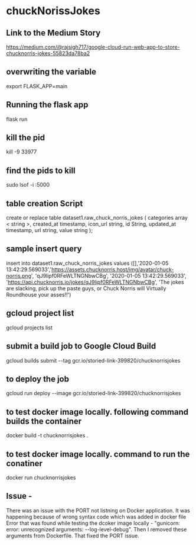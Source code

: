 # chuckNorissJokes
## Link to the Medium Story
https://medium.com/@rajsigh717/google-cloud-run-web-app-to-store-chucknorris-jokes-55823da78ba2

## overwriting the variable
export FLASK_APP=main

## Running the flask app
flask run

## kill the pid
kill -9 33977

## find the pids to kill
sudo lsof -i :5000


## table creation Script
create or replace table dataset1.raw_chuck_norris_jokes
(
categories array < string >,
created_at timestamp,
icon_url string,
id String,
updated_at timestamp,
url string,
value string
);

## sample insert query
insert  into dataset1.raw_chuck_norris_jokes values ([],'2020-01-05 13:42:29.569033','https://assets.chucknorris.host/img/avatar/chuck-norris.png', 'qJ9lipf0RFeWLTNGNbwCBg', '2020-01-05 13:42:29.569033', 'https://api.chucknorris.io/jokes/qJ9lipf0RFeWLTNGNbwCBg', 'The jokes are slacking, pick up the paste guys, or Chuck Norris will Virtually Roundhouse your asses!!')


## gcloud project list
gcloud projects list


## submit a build job to Google Cloud Build
gcloud builds submit --tag gcr.io/storied-link-399820/chucknorrisjokes

## to deploy the job
gcloud run deploy --image gcr.io/storied-link-399820/chucknorrisjokes


## to test docker image locally. following command builds the container
docker build -t chucknorrisjokes .

## to test docker image locally. command to run the conatiner
docker run  chucknorrisjokes


## Issue - 
There was an issue with the PORT not listning on Docker application. It was happening because of wrong syntax code which was added in docker file
Error that was found while testing the dcoker image locally - "gunicorn: error: unrecognized arguments: --log-level-debug". Then I removed these arguments from Dockerfile. That fixed the PORT issue.
